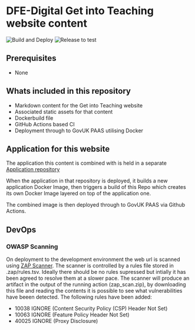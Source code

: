#  DFE-Digital Get into Teaching website content

![Build and Deploy](https://github.com/DFE-Digital/get-into-teaching-content/workflows/Build%20and%20Deploy/badge.svg)
![Release to test](https://github.com/DFE-Digital/get-into-teaching-content/workflows/Release%20to%20test/badge.svg)

## Prerequisites

- None

## Whats included in this repository

- Markdown content for the Get into Teaching website
- Associated static assets for that content
- Dockerbuild file
- GitHub Actions based CI
- Deployment through to GovUK PAAS utilising Docker

## Application for this website

The application this content is combined with is held in a separate [Application repository](https://github.com/DFE-Digital/get-into-teaching-app)

When the application in that repository is deployed, it builds a new application 
Docker Image, then triggers a build of this Repo which creates its own Docker 
Image layered on top of the application one.

The combined image is then deployed through to GovUK PAAS via Github Actions.

## DevOps

### OWASP Scanning
On deployment to the development environment the web url is scanned using [ZAP Scanner](https://github.com/marketplace/actions/owasp-zap-full-scan). The scanner is controlled by a rules file stored in .zap/rules.tsv.   Ideally there should be no rules supressed but intially it has been agreed to resolve them at a slower pace. The scanner will produce an artifact in the output of the running action (zap_scan.zip), by downloading this file and reading the contents it is possible to see what vulnerabilities have beeen detected.
The following rules have been added:
- 10038	IGNORE	(Content Security Policy (CSP) Header Not Set)
- 10063	IGNORE	(Feature Policy Header Not Set)
- 40025	IGNORE	(Proxy Disclosure)
